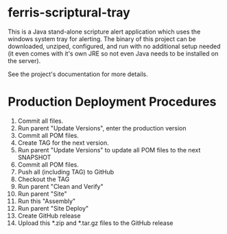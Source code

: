 # ferris-scriptural-tray

This is a Java stand-alone scripture alert application which uses the windows
system tray for alerting.  The binary of this project
can be downloaded, unziped, configured, and run with no additional setup
needed (it even comes with it's own JRE so not even Java needs to be installed
on the server). 

See the project's documentation for more details.

# Production Deployment Procedures

1. Commit all files.
1. Run parent "Update Versions", enter the production version
1. Commit all POM files.
1. Create TAG for the next version.
1. Run parent "Update Versions" to update all POM files to the next SNAPSHOT
1. Commit all POM files.
1. Push all (including TAG) to GitHub
1. Checkout the TAG
1. Run parent "Clean and Verify"
1. Run parent "Site"
1. Run this "Assembly"
1. Run parent "Site Deploy" 
1. Create GitHub release
1. Upload this *.zip and *.tar.gz files to the GitHub release


